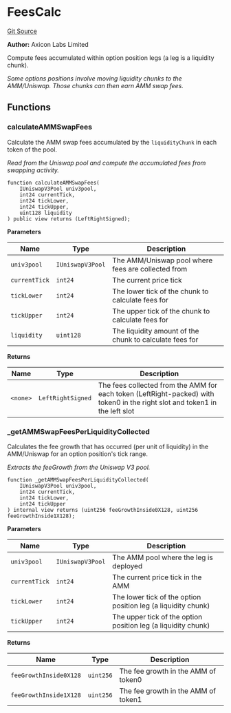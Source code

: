 # FeesCalc
[Git Source](https://github.com/panoptic-labs/panoptic-v1-core-private/blob/43b745d55cc99a535a2ac086cddc74a3b26c5fba/contracts/libraries/FeesCalc.sol)

**Author:**
Axicon Labs Limited

Compute fees accumulated within option position legs (a leg is a liquidity chunk).

*Some options positions involve moving liquidity chunks to the AMM/Uniswap. Those chunks can then earn AMM swap fees.*


## Functions
### calculateAMMSwapFees

Calculate the AMM swap fees accumulated by the `liquidityChunk` in each token of the pool.

*Read from the Uniswap pool and compute the accumulated fees from swapping activity.*


```solidity
function calculateAMMSwapFees(
    IUniswapV3Pool univ3pool,
    int24 currentTick,
    int24 tickLower,
    int24 tickUpper,
    uint128 liquidity
) public view returns (LeftRightSigned);
```
**Parameters**

|Name|Type|Description|
|----|----|-----------|
|`univ3pool`|`IUniswapV3Pool`|The AMM/Uniswap pool where fees are collected from|
|`currentTick`|`int24`|The current price tick|
|`tickLower`|`int24`|The lower tick of the chunk to calculate fees for|
|`tickUpper`|`int24`|The upper tick of the chunk to calculate fees for|
|`liquidity`|`uint128`|The liquidity amount of the chunk to calculate fees for|

**Returns**

|Name|Type|Description|
|----|----|-----------|
|`<none>`|`LeftRightSigned`|The fees collected from the AMM for each token (LeftRight-packed) with token0 in the right slot and token1 in the left slot|


### _getAMMSwapFeesPerLiquidityCollected

Calculates the fee growth that has occurred (per unit of liquidity) in the AMM/Uniswap for an
option position's tick range.

*Extracts the feeGrowth from the Uniswap V3 pool.*


```solidity
function _getAMMSwapFeesPerLiquidityCollected(
    IUniswapV3Pool univ3pool,
    int24 currentTick,
    int24 tickLower,
    int24 tickUpper
) internal view returns (uint256 feeGrowthInside0X128, uint256 feeGrowthInside1X128);
```
**Parameters**

|Name|Type|Description|
|----|----|-----------|
|`univ3pool`|`IUniswapV3Pool`|The AMM pool where the leg is deployed|
|`currentTick`|`int24`|The current price tick in the AMM|
|`tickLower`|`int24`|The lower tick of the option position leg (a liquidity chunk)|
|`tickUpper`|`int24`|The upper tick of the option position leg (a liquidity chunk)|

**Returns**

|Name|Type|Description|
|----|----|-----------|
|`feeGrowthInside0X128`|`uint256`|The fee growth in the AMM of token0|
|`feeGrowthInside1X128`|`uint256`|The fee growth in the AMM of token1|


